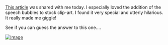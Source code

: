 [This article](http://www.guru99.com/how-not-knowing-people-skills-blocks-your-success-as-test-manager.html) was shared with me today. I especially loved the addition of the speech bubbles to stock clip-art. I found it very special and utterly hilarious. It really made me giggle!  




See if you can guess the answer to this one....





[![image](//3.bp.blogspot.com/-7UF-WEtIyh0/VGUrUxpbWUI/AAAAAAAABP0/RtP0MM2UcJY/s1600/testmanager.jpg)](//3.bp.blogspot.com/-7UF-WEtIyh0/VGUrUxpbWUI/AAAAAAAABP0/RtP0MM2UcJY/s1600/testmanager.jpg)
 